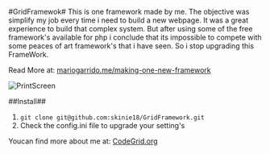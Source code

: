#GridFramewok#
This is one framework made by me. The objective was simplify my job every time i need to build a new webpage. It was a great experience to build that complex system. But after using some of the free framework's available for php i conclude that its impossible to compete with some peaces of art framework's that i have seen. So i stop upgrading this FrameWork.

Read More at: [mariogarrido.me/making-one-new-framework](http://www.mariogarrido.me/posts/making-one-new-framework)

![PrintScreen](http://codegrid.org/files/1393246360.png)

##Install##
1. `git clone git@github.com:skinie18/GridFramework.git`
2. Check the config.ini file to upgrade your setting's

Youcan find more about me at: [CodeGrid.org](https://www.codegrid.org)

